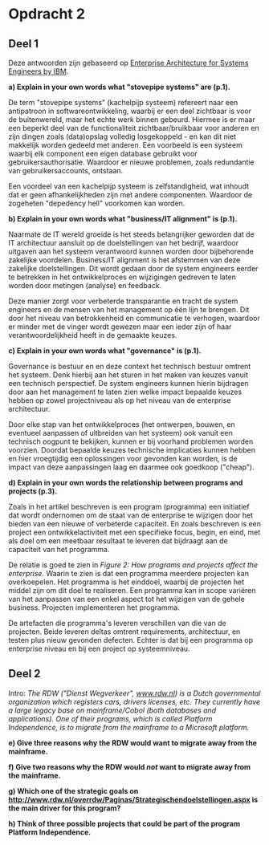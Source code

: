 # Opdracht 2

## Deel 1

Deze antwoorden zijn gebaseerd op [Enterprise Architecture for Systems Engineers by IBM](http://www.ibm.com/developerworks/rational/library/edge/09/jun09/enterprisearchitecture/).

__a) Explain in your own words what "stovepipe systems" are (p.1).__

De term "stovepipe systems" (kachelpijp systeem) refereert naar een antipatroon in softwareontwikkeling, waarbij er een deel zichtbaar is voor de buitenwereld, maar het echte werk binnen gebeurd. Hiermee is er maar een beperkt deel van de functionaliteit zichtbaar/bruikbaar voor anderen en zijn dingen zoals (data)opslag volledig losgekoppeld - en kan dit niet makkelijk worden gedeeld met anderen. Een voorbeeld is een systeem waarbij elk component een eigen database gebruikt voor gebruikersauthorisatie. Waardoor er nieuwe problemen, zoals redundantie van gebruikersaccounts, ontstaan.

Een voordeel van een kachelpijp systeem is zelfstandigheid, wat inhoudt dat er geen afhankelijkheden zijn met andere componenten. Waardoor de zogeheten "depedency hell" voorkomen kan worden.

__b) Explain in your own words what "business/IT alignment" is (p.1).__

Naarmate de IT wereld groeide is het steeds belangrijker geworden dat de IT architectuur aansluit op de doelstellingen van het bedrijf, waardoor uitgaven aan het systeem verantwoord kunnen worden door bijbehorende zakelijke voordelen. Business/IT alignment is het afstemmen van deze zakelijke doelstellingen. Dit wordt gedaan door de system engineers eerder te betrekken in het ontwikkelproces en wijzigingen gedreven te laten worden door metingen (analyse) en feedback.

Deze manier zorgt voor verbeterde transparantie en tracht de system engineers en de mensen van het management op één lijn te brengen. Dit door het niveau van betrokkenheid en communicatie te verhogen, waardoor er minder met de vinger wordt gewezen maar een ieder zijn of haar verantwoordelijkheid heeft in de gemaakte keuzes.

__c) Explain in your own words what "governance" is (p.1).__

Governance is bestuur en en deze context het technisch bestuur omtrent het systeem. Denk hierbij aan het sturen in het maken van keuzes vanuit een technisch perspectief. De system engineers kunnen hierin bijdragen door aan het management te laten zien welke impact bepaalde keuzes hebben op zowel projectniveau als op het niveau van de enterprise architectuur.

Door elke stap van het ontwikkelproces (het ontwerpen, bouwen, en eventueel aanpassen of uitbreiden van het systeem) ook vanuit een technisch oogpunt te bekijken, kunnen er bij voorhand problemen worden voorzien. Doordat bepaalde keuzes technische implicaties kunnen hebben en hier vroegtijdig een oplossingen voor gevonden kan worden, is de impact van deze aanpassingen laag en daarmee ook goedkoop ("cheap").

__d) Explain in your own words the relationship between programs and projects (p.3).__

Zoals in het artikel beschreven is een program (programma) een initiatief dat wordt ondernomen om de staat van de enterprise te wijzigen door het bieden van een nieuwe of verbeterde capaciteit. En zoals beschreven is een project een ontwikkelactiviteit met een specifieke focus, begin, en eind, met als doel om een meetbaar resultaat te leveren dat bijdraagt aan de capaciteit van het programma.

De relatie is goed te zien in _Figure 2: How programs and projects affect the enterprise_. Waarin te zien is dat een programma meerdere projecten kan overkoepelen. Het programma is het einddoel, waarbij de projecten het middel zijn om dit doel te realiseren. Een programma kan in scope variëren van het aanpassen van een enkel aspect tot het wijzigen van de gehele business. Projecten implementeren het programma.

De artefacten die programma's leveren verschillen van die van de projecten. Beide leveren deltas omtrent requirements, architectuur, en testen plus nieuw gevonden defecten. Echter is dat bij een programma op enterprise niveau en bij een project op systeemniveau.

## Deel 2

Intro: _The RDW ("Dienst Wegverkeer", www.rdw.nl) is a Dutch governmental organization which registers cars, drivers licenses, etc. They currently have a large legacy base on mainframe/Cobol (both databases and applications). One of their programs, which is called Platform Independence, is to migrate from the mainframe to a Microsoft platform._

__e) Give three reasons why the RDW would want to migrate away from the mainframe.__



__f) Give two reasons why the RDW would *not* want to migrate away from the mainframe.__



__g) Which one of the strategic goals on http://www.rdw.nl/overrdw/Paginas/Strategischendoelstellingen.aspx is the main driver for this program?__



__h) Think of three possible projects that could be part of the program Platform Independence.__


